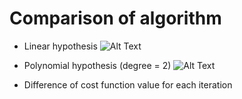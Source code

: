 # Comparison of algorithm
- Linear hypothesis
![Alt Text](https://doc-0s-74-docs.googleusercontent.com/docs/securesc/bd401c6dd9vie3c8vdukd9ufr8nkls18/7giie9gj1jh3th36t34rs7gg2216o1bi/1590539025000/16493713139999437015/16493713139999437015/1ABOpmb0ZBdrDj74VZ7UQIkGk79nk9SRC?e=download&authuser=0)

- Polynomial hypothesis (degree = 2)
![Alt Text](https://doc-0o-74-docs.googleusercontent.com/docs/securesc/bd401c6dd9vie3c8vdukd9ufr8nkls18/fdns4159tbhni06s7q7h8a6t5bmr6sa5/1590539250000/16493713139999437015/16493713139999437015/1H3OkuXSrRWzqMDtRbGOFp4RuU8ypUy0G?e=download&authuser=0&nonce=roh85u8fhb4au&user=16493713139999437015&hash=7pg14acnpmtteq8m8j7s85jlptncl8es)
 
- Difference of cost function value for each iteration 